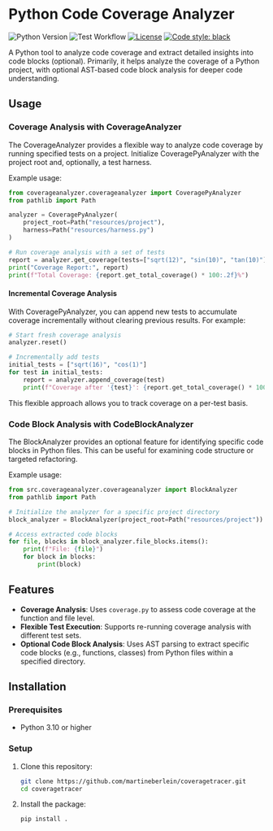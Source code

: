 # Python Code Coverage Analyzer

![Python Version](https://img.shields.io/badge/python-3.13-blue)
![Test Workflow](https://github.com/martineberlein/coveragetracer/actions/workflows/tests.yaml/badge.svg)
[![License](https://img.shields.io/github/license/Naereen/StrapDown.js.svg)](https://github.com/Naereen/StrapDown.js/blob/master/LICENSE)
[![Code style: black](https://img.shields.io/badge/code%20style-black-000000.svg)](https://github.com/psf/black)

A Python tool to analyze code coverage and extract detailed insights into code blocks (optional). Primarily, it helps analyze the coverage of a Python project, with optional AST-based code block analysis for deeper code understanding.

## Usage

### Coverage Analysis with CoverageAnalyzer

The CoverageAnalyzer provides a flexible way to analyze code coverage by running specified tests on a project. Initialize CoveragePyAnalyzer with the project root and, optionally, a test harness.

Example usage:

```python
from coverageanalyzer.coverageanalyzer import CoveragePyAnalyzer
from pathlib import Path

analyzer = CoveragePyAnalyzer(
    project_root=Path("resources/project"),
    harness=Path("resources/harness.py")
)

# Run coverage analysis with a set of tests
report = analyzer.get_coverage(tests=["sqrt(12)", "sin(10)", "tan(10)"])
print("Coverage Report:", report)
print(f"Total Coverage: {report.get_total_coverage() * 100:.2f}%")
```

#### Incremental Coverage Analysis

With CoveragePyAnalyzer, you can append new tests to accumulate coverage incrementally without clearing previous results. For example:

```python
# Start fresh coverage analysis
analyzer.reset()

# Incrementally add tests
initial_tests = ["sqrt(16)", "cos(1)"]
for test in initial_tests:
    report = analyzer.append_coverage(test)
    print(f"Coverage after '{test}': {report.get_total_coverage() * 100:.2f}%")
```

This flexible approach allows you to track coverage on a per-test basis.

### Code Block Analysis with CodeBlockAnalyzer

The BlockAnalyzer provides an optional feature for identifying specific code blocks in Python files. This can be useful for examining code structure or targeted refactoring.

Example usage:

```python
from src.coverageanalyzer.coverageanalyzer import BlockAnalyzer
from pathlib import Path

# Initialize the analyzer for a specific project directory
block_analyzer = BlockAnalyzer(project_root=Path("resources/project"))

# Access extracted code blocks
for file, blocks in block_analyzer.file_blocks.items():
    print(f"File: {file}")
    for block in blocks:
        print(block)
```

## Features

- **Coverage Analysis**: Uses `coverage.py` to assess code coverage at the function and file level.
- **Flexible Test Execution**: Supports re-running coverage analysis with different test sets.
- **Optional Code Block Analysis**: Uses AST parsing to extract specific code blocks (e.g., functions, classes) from Python files within a specified directory.

## Installation

### Prerequisites

- Python 3.10 or higher

### Setup

1. Clone this repository:
   ```bash
   git clone https://github.com/martineberlein/coveragetracer.git
   cd coveragetracer
   ```

2. Install the package:
   ```bash
   pip install .
   ```
